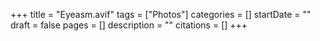 +++
title = "Eyeasm.avif"
tags = ["Photos"]
categories = []
startDate = ""
draft = false
pages = []
description = ""
citations = []
+++
